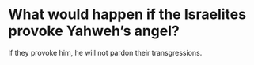 # What would happen if the Israelites provoke Yahweh’s angel?

If they provoke him, he will not pardon their transgressions.
